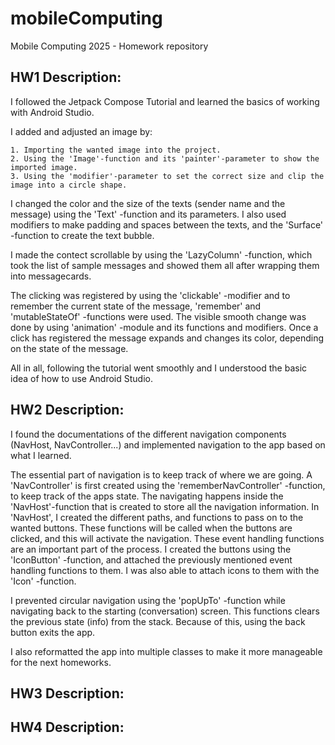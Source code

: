 # mobileComputing
Mobile Computing 2025 - Homework repository

## HW1 Description:
I followed the Jetpack Compose Tutorial and learned the basics of working with Android Studio.

I added and adjusted an image by:

    1. Importing the wanted image into the project.
    2. Using the 'Image'-function and its 'painter'-parameter to show the imported image.
    3. Using the 'modifier'-parameter to set the correct size and clip the image into a circle shape.

I changed the color and the size of the texts (sender name and the message) 
using the 'Text' -function and its parameters. 
I also used modifiers to make padding and spaces between the texts, 
and the 'Surface' -function to create the text bubble.

I made the contect scrollable by using the 'LazyColumn' -function, 
which took the list of sample messages and showed them all after wrapping them into messagecards.

The clicking was registered by using the 'clickable' -modifier and to remember the current state of the message,
'remember' and 'mutableStateOf' -functions were used. The visible smooth change was done by 
using 'animation' -module and its functions and modifiers. 
Once a click has registered the message expands and changes its color, depending on the state of the message. 

All in all, following the tutorial went smoothly and I understood the basic idea of how to use Android Studio.

## HW2 Description:
I found the documentations of the different navigation components (NavHost, NavController...) and implemented navigation to the app based on what I learned.

The essential part of navigation is to keep track of where we are going. A 'NavController' is first created using the 'rememberNavController' -function, to keep track of the apps state.
The navigating happens inside the 'NavHost'-function that is created to store all the navigation information. In 'NavHost', I created the different paths, and functions to pass on to the wanted buttons.
These functions will be called when the buttons are clicked, and this will activate the navigation. These event handling functions are an important part of the process.
I created the buttons using the 'IconButton' -function, and attached the previously mentioned event handling functions to them. I was also able to attach icons to them with the 'Icon' -function.

I prevented circular navigation using the 'popUpTo' -function while navigating back to the starting (conversation) screen. This functions clears the previous state (info) from the stack.
Because of this, using the back button exits the app.

I also reformatted the app into multiple classes to make it more manageable for the next homeworks.

## HW3 Description:

## HW4 Description: